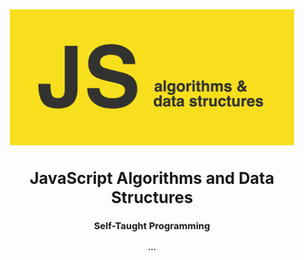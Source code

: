 <h1 align="center">
<br>
  <img src="img/js_algorithms_&_data_structures.png" width="600">
  <br>
    <br>
  JavaScript Algorithms and Data Structures
  <br>
</h1>

<h3 align="center">Self-Taught Programming</h3>

<h4 align="center">...</h4>
